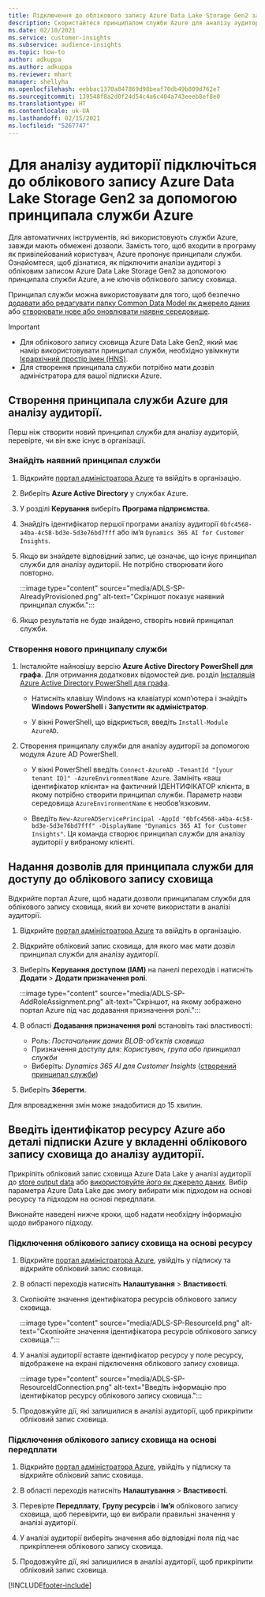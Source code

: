 ```yaml
---
title: Підключення до облікового запису Azure Data Lake Storage Gen2 за допомогою принципала служби
description: Скористайтеся принципалом служби Azure для аналізу аудиторій, щоб підключитися до власного озера даних під час підключення його до аналізу аудиторії.
ms.date: 02/10/2021
ms.service: customer-insights
ms.subservice: audience-insights
ms.topic: how-to
author: adkuppa
ms.author: adkuppa
ms.reviewer: mhart
manager: shellyha
ms.openlocfilehash: eebbac1370a847869d98beaf70db49b809d762e7
ms.sourcegitcommit: 139548f8a2d0f24d54c4a6c404a743eeeb8ef8e0
ms.translationtype: HT
ms.contentlocale: uk-UA
ms.lasthandoff: 02/15/2021
ms.locfileid: "5267747"
---
```

# <a name="connect-to-an-azure-data-lake-storage-gen2-account-with-an-azure-service-principal-for-audience-insights"></a>Для аналізу аудиторії підключіться до облікового запису Azure Data Lake Storage Gen2 за допомогою принципала служби Azure

Для автоматичних інструментів, які використовують служби Azure, завжди мають обмежені дозволи. Замість того, щоб входити в програму як привілейований користувач, Azure пропонує принципали служби. Ознайомтеся, щоб дізнатися, як підключити аналізи аудиторі з обліковим записом Azure Data Lake Storage Gen2 за допомогою принципала служби Azure, а не ключів облікового запису сховища. 

Принципал служби можна використовувати для того, щоб безпечно [додавати або редагувати папку Common Data Model як джерело даних](connect-common-data-model.md) або [створювати нове або оновлювати наявне середовище](manage-environments.md#create-an-environment-in-an-existing-organization).

> [!IMPORTANT]
> - Для облікового запису сховища Azure Data Lake Gen2, який має намір використовувати принципал служби, необхідно увімкнути [Ієрархічний простір імен (HNS)](https://docs.microsoft.com/azure/storage/blobs/data-lake-storage-namespace).
> - Для створення принципала служби потрібно мати дозвіл адміністратора для вашої підписки Azure.

## <a name="create-azure-service-principal-for-audience-insights"></a>Створення принципала служби Azure для аналізу аудиторії.

Перш ніж створити новий принципал служби для аналізу аудиторій, перевірте, чи він вже існує в організації.

### <a name="look-for-an-existing-service-principal"></a>Знайдіть наявний принципал служби

1. Відкрийте [портал адміністратора Azure](https://portal.azure.com) та ввійдіть в організацію.

2. Виберіть **Azure Active Directory** у службах Azure.

3. У розділі **Керування** виберіть **Програма підприємства**.

4. Знайдіть ідентифікатор першої програми аналізу аудиторії `0bfc4568-a4ba-4c58-bd3e-5d3e76bd7fff` або ім’я `Dynamics 365 AI for Customer Insights`.

5. Якщо ви знайдете відповідний запис, це означає, що існує принципал служби для аналізу аудиторії. Не потрібно створювати його повторно.
   
   :::image type="content" source="media/ADLS-SP-AlreadyProvisioned.png" alt-text="Скріншот показує наявний принципал служби.":::
   
6. Якщо результатів не буде знайдено, створіть новий принципал служби.

### <a name="create-a-new-service-principal"></a>Створення нового принципалу служби

1. Інсталюйте найновішу версію **Azure Active Directory PowerShell для графа**. Для отримання додаткових відомостей див. розділ [Інсталяція Azure Active Directory PowerShell для графа](https://docs.microsoft.com/powershell/azure/active-directory/install-adv2).
   - Натисніть клавішу Windows на клавіатурі комп’ютера і знайдіть **Windows PowerShell** і **Запустити як адміністратор**.
   
   - У вікні PowerShell, що відкриється, введіть `Install-Module AzureAD`.

2. Створення принципалу служби для аналізу аудиторії за допомогою модуля Azure AD PowerShell.
   - У вікні PowerShell введіть `Connect-AzureAD -TenantId "[your tenant ID]" -AzureEnvironmentName Azure`. Замініть «ваш ідентифікатор клієнта» на фактичний ІДЕНТИФІКАТОР клієнта, в якому потрібно створити принципал служби. Параметр назви середовища `AzureEnvironmentName` є необов’язковим.
  
   - Введіть `New-AzureADServicePrincipal -AppId "0bfc4568-a4ba-4c58-bd3e-5d3e76bd7fff" -DisplayName "Dynamics 365 AI for Customer Insights"`. Ця команда створює принципал служби для аналізу аудиторії у вибраному клієнті.  

## <a name="grant-permissions-to-the-service-principal-to-access-the-storage-account"></a>Надання дозволів для принципала служби для доступу до облікового запису сховища

Відкрийте портал Azure, щоб надати дозволи принципалам служби для облікового запису сховища, який ви хочете використати в аналізі аудиторії.

1. Відкрийте [портал адміністратора Azure](https://portal.azure.com) та ввійдіть в організацію.

1. Відкрийте обліковий запис сховища, для якого має мати дозвіл принципал служби для аналізу аудиторії.

1. Виберіть **Керування доступом (IAM)** на панелі переходів і натисніть **Додати** > **Додати призначення ролі**.
   
   :::image type="content" source="media/ADLS-SP-AddRoleAssignment.png" alt-text="Скріншот, на якому зображено портал Azure під час додавання призначення ролі.":::
   
1. В області **Додавання призначення ролі** встановіть такі властивості:
   - Роль: *Постачальник даних BLOB-об’єктів сховища*
   - Призначення доступу для: *Користувач, група або принципал служби*
   - Виберіть: *Dynamics 365 AI для Customer Insights* ([створений принципал служби](#create-a-new-service-principal))

1.  Виберіть **Зберегти**.

Для впровадження змін може знадобитися до 15 хвилин.

## <a name="enter-the-azure-resource-id-or-the-azure-subscription-details-in-the-storage-account-attachment-to-audience-insights"></a>Введіть ідентифікатор ресурсу Azure або деталі підписки Azure у вкладенні облікового запису сховища до аналізу аудиторії.

Прикріпіть обліковий запис сховища Azure Data Lake у аналізі аудиторії до [store output data](manage-environments.md) або [використовуйте його як джерело даних](connect-common-data-service-lake.md). Вибір параметра Azure Data Lake дає змогу вибирати між підходом на основі ресурсу та підходом на основі передплати.

Виконайте наведені нижче кроки, щоб надати необхідну інформацію щодо вибраного підходу.

### <a name="resource-based-storage-account-connection"></a>Підключення облікового запису сховища на основі ресурсу

1. Відкрийте [портал адміністратора Azure](https://portal.azure.com), увійдіть у підписку та відкрийте обліковий запис сховища.

1. В області переходів натисніть **Налаштування** > **Властивості**.

1. Скопіюйте значення ідентифікатора ресурсів облікового запису сховища.

   :::image type="content" source="media/ADLS-SP-ResourceId.png" alt-text="Скопіюйте значення ідентифікатора ресурсів облікового запису сховища.":::

1. У аналізі аудиторії вставте ідентифікатор ресурсу у поле ресурсу, відображене на екрані підключення облікового запису сховища.

   :::image type="content" source="media/ADLS-SP-ResourceIdConnection.png" alt-text="Введіть інформацію про ідентифікатор ресурсу облікового запису сховища.":::   
   
1. Продовжуйте дії, які залишилися в аналізі аудиторії, щоб прикріпити обліковий запис сховища.

### <a name="subscription-based-storage-account-connection"></a>Підключення облікового запису сховища на основі передплати

1. Відкрийте [портал адміністратора Azure](https://portal.azure.com), увійдіть у підписку та відкрийте обліковий запис сховища.

1. В області переходів натисніть **Налаштування** > **Властивості**.

1. Перевірте **Передплату**, **Групу ресурсів** і **Ім’я** облікового запису сховища, щоб перевірити, що ви вибрали правильні значення у аналізі аудиторії.

1. У аналізі аудиторії виберіть значення або відповідні поля під час прикріплення облікового запису сховища.
   
1. Продовжуйте дії, які залишилися в аналізі аудиторії, щоб прикріпити обліковий запис сховища.


[!INCLUDE[footer-include](../includes/footer-banner.md)]